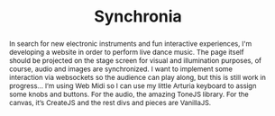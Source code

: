 ---
title: "Synchronia"
abstract: "In search for new electronic instruments and fun interactive experiences, I'm developing a website in order to perform live dance music.
The page itself should be projected on the stage screen for visual and illumination purposes, of course, audio and images are synchronized.
I want to implement some interaction via websockets so the audience can play along, but this is still work in progress...
I’m using Web Midi so I can use my little Arturia keyboard to assign some knobs and buttons. For the audio, the amazing ToneJS library. For the canvas, it’s CreateJS and the rest divs and pieces are VanillaJS."
tags: year2017
---